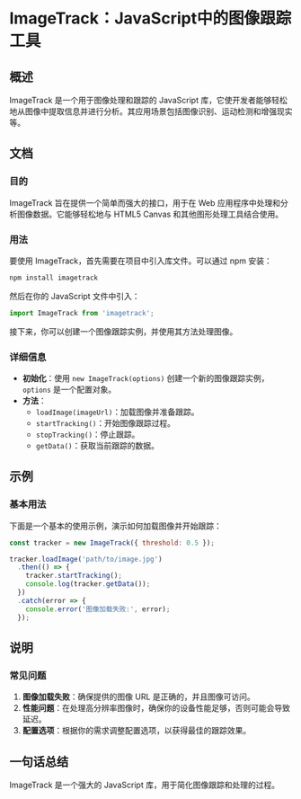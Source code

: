 <!--
Meta Description: # ImageTrack：JavaScript中的图像跟踪工具 ## 概述 ImageTrack 是一个用于图像处理和跟踪的 JavaScript 库，它使开发者能够轻松地从图像中提取信息并进行分析。其应用场景包括图像识别、运动检测和增强现实等。 ## 文档 ### 目的 ImageTrack 旨在...
Meta Keywords: imagetrack, javascript, tracker, error, npm
-->

# ImageTrack：JavaScript中的图像跟踪工具

## 概述
ImageTrack 是一个用于图像处理和跟踪的 JavaScript 库，它使开发者能够轻松地从图像中提取信息并进行分析。其应用场景包括图像识别、运动检测和增强现实等。

## 文档
### 目的
ImageTrack 旨在提供一个简单而强大的接口，用于在 Web 应用程序中处理和分析图像数据。它能够轻松地与 HTML5 Canvas 和其他图形处理工具结合使用。

### 用法
要使用 ImageTrack，首先需要在项目中引入库文件。可以通过 npm 安装：

```bash
npm install imagetrack
```

然后在你的 JavaScript 文件中引入：

```javascript
import ImageTrack from 'imagetrack';
```

接下来，你可以创建一个图像跟踪实例，并使用其方法处理图像。

### 详细信息
- **初始化**：使用 `new ImageTrack(options)` 创建一个新的图像跟踪实例，`options` 是一个配置对象。
- **方法**：
  - `loadImage(imageUrl)`：加载图像并准备跟踪。
  - `startTracking()`：开始图像跟踪过程。
  - `stopTracking()`：停止跟踪。
  - `getData()`：获取当前跟踪的数据。

## 示例
### 基本用法
下面是一个基本的使用示例，演示如何加载图像并开始跟踪：

```javascript
const tracker = new ImageTrack({ threshold: 0.5 });

tracker.loadImage('path/to/image.jpg')
  .then(() => {
    tracker.startTracking();
    console.log(tracker.getData());
  })
  .catch(error => {
    console.error('图像加载失败:', error);
  });
```

## 说明
### 常见问题
1. **图像加载失败**：确保提供的图像 URL 是正确的，并且图像可访问。
2. **性能问题**：在处理高分辨率图像时，确保你的设备性能足够，否则可能会导致延迟。
3. **配置选项**：根据你的需求调整配置选项，以获得最佳的跟踪效果。

## 一句话总结
ImageTrack 是一个强大的 JavaScript 库，用于简化图像跟踪和处理的过程。